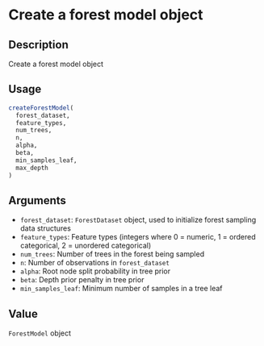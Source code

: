 # Create a forest model object

## Description

Create a forest model object

## Usage

```r
createForestModel(
  forest_dataset,
  feature_types,
  num_trees,
  n,
  alpha,
  beta,
  min_samples_leaf,
  max_depth
)
```

## Arguments

* `forest_dataset`: `ForestDataset` object, used to initialize forest sampling data structures
* `feature_types`: Feature types (integers where 0 = numeric, 1 = ordered categorical, 2 = unordered categorical)
* `num_trees`: Number of trees in the forest being sampled
* `n`: Number of observations in `forest_dataset`
* `alpha`: Root node split probability in tree prior
* `beta`: Depth prior penalty in tree prior
* `min_samples_leaf`: Minimum number of samples in a tree leaf

## Value

`ForestModel` object

